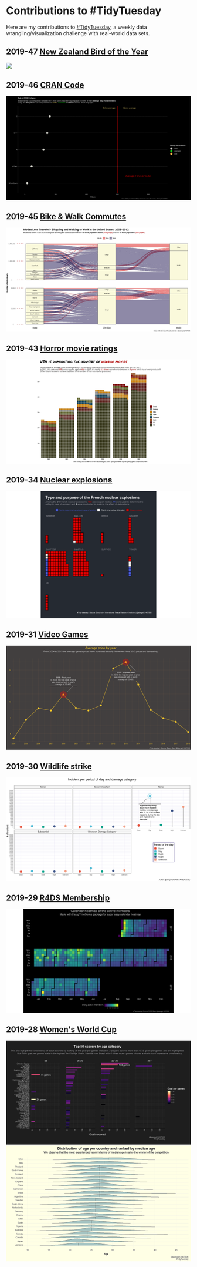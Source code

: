 # Contributions to #TidyTuesday

Here are my contributions to [#TidyTuesday](https://github.com/rfordatascience/tidytuesday), a weekly data wrangling/visualization challenge with real-world data sets.

## 2019-47 [New Zealand Bird of the Year](https://www.forestandbird.org.nz/)

![](https://github.com/NewMirai/Tidytuesday/blob/master/nz_bird/out/plot.gif?raw=true)
## 2019-46 [CRAN Code](https://cran.r-project.org/src/contrib/)

![](https://github.com/NewMirai/Tidytuesday/blob/master/CRAN_code/out/plot.gif?raw=true)

## 2019-45 [Bike & Walk Commutes](https://www.census.gov/library/publications/2014/acs/acs-25.html?#)

![](https://github.com/NewMirai/Tidytuesday/blob/master/bike/out/plot.jpeg?raw=true)

## 2019-43 [Horror movie ratings](https://www.kaggle.com/PromptCloudHQ/imdb-horror-movie-dataset)
![](https://github.com/NewMirai/Tidytuesday/blob/master/horror_movies/plot/plot.jpeg?raw=true)

## 2019-34 [Nuclear explosions](https://github.com/data-is-plural/nuclear-explosions/blob/master/documents/sipri-report-original.pdf)
![](https://github.com/NewMirai/Tidytuesday/blob/master/nuclear/plot.png?raw=true)

## 2019-31 [Video Games](https://steamspy.com/year/?__cf_chl_jschl_tk__=7fba585236c4d8106a7057c925c8d80f5cadabe2-1575303093-0-Ac3lo9oBBZx_yC0aZYc8Yus8-4kTti_7kieV41W82YF0pY-hJ6sOXx4yQ8bxL-71A6TrR7m1aDg2WtvCw8Si1JRmZXU04A14N6jWQlY9Z9alR93fTIi-00Q66s8TTNbbWjYu3GoHdtWqePkeLWC8WHBqicDKhYnYaDq7wGCMG_EIJHNgBbUR43FmD_yI5UlktppcbErm4ig11-SwNwv50aO2AI2bXm6EXz64CeCYBU_28QITCT0lLc_yTxXIWJlLO0J-zX8jB14jPAxpathq5e4)
![](https://github.com/NewMirai/Tidytuesday/blob/master/tidytuesdayvideogame/plot.png?raw=true)

## 2019-30 [Wildlife strike](https://wildlife.faa.gov/home)
![](https://github.com/NewMirai/Tidytuesday/blob/master/tidytuesdayFAAwildlifestrike/p1.png?raw=true)

## 2019-29 [R4DS Membership](https://join.slack.com/t/rfordatascience/shared_invite/enQtMzA1Nzk1MjIzNDczLTY0OTVlMzM3ZTU5ZjA3NWE5ZDkxOGVmNjRjODQ2YmRjMzg4NWQxMDAxZTcwNzViZTczOThiNzBhYWJhZDM2ZTU)
![](https://github.com/NewMirai/Tidytuesday/blob/master/tidytuesdayR4DS/calendar_heatmap.png?raw=true)

## 2019-28 [Women's World Cup](https://data.world/sportsvizsunday/womens-world-cup-data)
![](https://github.com/NewMirai/Tidytuesday/blob/master/tidytuesdayWWC/top_50_scorers.jpeg?raw=true)
![](https://github.com/NewMirai/Tidytuesday/blob/master/tidytuesdayWWC/plot1.jpeg?raw=true)

